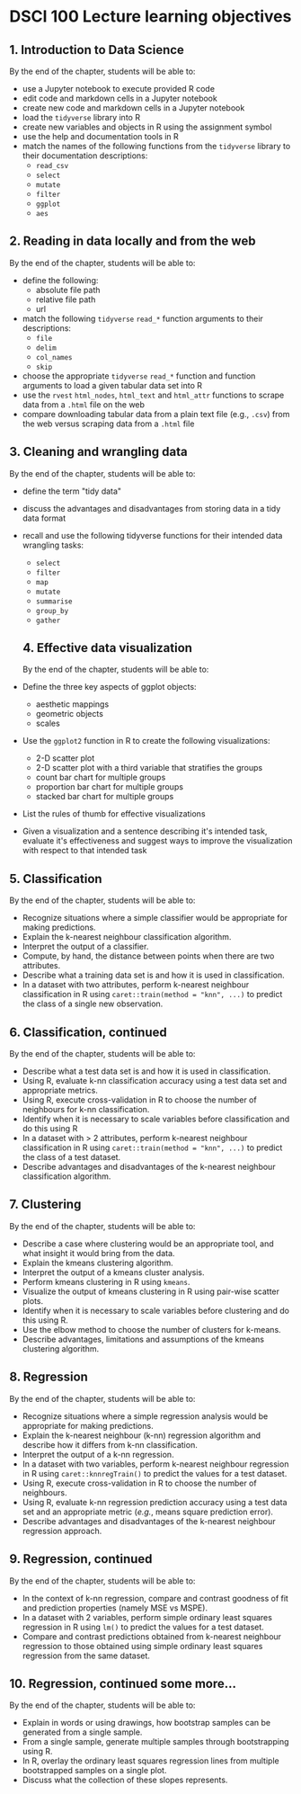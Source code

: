 # DSCI 100 Lecture learning objectives

## 1. Introduction to Data Science
By the end of the chapter, students will be able to:

* use a Jupyter notebook to execute provided R code
* edit code and markdown cells in a Jupyter notebook
* create new code and markdown cells in a Jupyter notebook
* load the `tidyverse` library into R
* create new variables and objects in R using the assignment symbol
* use the help and documentation tools in R
* match the names of the following functions from the `tidyverse` library to their documentation descriptions: 
    - `read_csv` 
    - `select`
    - `mutate`
    - `filter`
    - `ggplot`
    - `aes`

## 2. Reading in data locally and from the web
By the end of the chapter, students will be able to:

* define the following:
    - absolute file path
    - relative file path
    - url
* match the following `tidyverse` `read_*` function arguments to their descriptions:
    - `file`
    - `delim`
    - `col_names`
    - `skip`
* choose the appropriate `tidyverse` `read_*` function and function arguments to load a given tabular data set into R
* use the `rvest` `html_nodes`, `html_text` and `html_attr` functions to scrape data from a `.html` file on the web
* compare downloading tabular data from a plain text file (e.g., `.csv`) from the web versus scraping data from a `.html` file

## 3. Cleaning and wrangling data
By the end of the chapter, students will be able to:

* define the term "tidy data"
* discuss the advantages and disadvantages from storing data in a tidy data format
* recall and use the following tidyverse functions for their intended data wrangling tasks:
    - `select`
    - `filter`
    - `map`
    - `mutate`
    - `summarise`
    - `group_by`
    - `gather`
    
  ## 4. Effective data visualization
  By the end of the chapter, students will be able to:

* Define the three key aspects of ggplot objects:
     - aesthetic mappings
     - geometric objects
     - scales
* Use the `ggplot2` function in R to create the following visualizations:
    - 2-D scatter plot
    - 2-D scatter plot with a third variable that stratifies the groups
    - count bar chart for multiple groups
    - proportion bar chart for multiple groups
    - stacked bar chart for multiple groups
* List the rules of thumb for effective visualizations 
* Given a visualization and a sentence describing it's intended task, evaluate it's effectiveness and suggest ways to improve the visualization with respect to that intended task

## 5. Classification
By the end of the chapter, students will be able to:

* Recognize situations where a simple classifier would be appropriate for making predictions.
* Explain the k-nearest neighbour classification algorithm.
* Interpret the output of a classifier.
* Compute, by hand, the distance between points when there are two attributes.
* Describe what a training data set is and how it is used in classification.
* In a dataset with two attributes, perform k-nearest neighbour classification in R using `caret::train(method = "knn", ...)` to predict the class of a single new observation.

## 6. Classification, continued
By the end of the chapter, students will be able to:

* Describe what a test data set is and how it is used in classification.
* Using R, evaluate k-nn classification accuracy using a test data set and appropriate metrics.
* Using R, execute cross-validation in R to choose the number of neighbours for k-nn classification.
* Identify when it is necessary to scale variables before classification and do this using R
* In a dataset with > 2 attributes, perform k-nearest neighbour classification in R using `caret::train(method = "knn", ...)` to predict the class of a test dataset.
* Describe advantages and disadvantages of the k-nearest neighbour classification algorithm.

## 7. Clustering

By the end of the chapter, students will be able to:

* Describe a case where clustering would be an appropriate tool, and what insight it would bring from the data.
* Explain the kmeans clustering algorithm.
* Interpret the output of a kmeans cluster analysis.
* Perform kmeans clustering in R using `kmeans`.
* Visualize the output of kmeans clustering in R using pair-wise scatter plots.
* Identify when it is necessary to scale variables before clustering and do this using R.
* Use the elbow method to choose the number of clusters for k-means.
* Describe advantages, limitations and assumptions of the kmeans clustering algorithm.


## 8. Regression
By the end of the chapter, students will be able to:

* Recognize situations where a simple regression analysis would be appropriate for making predictions.
* Explain the k-nearest neighbour (k-nn) regression algorithm and describe how it differs from k-nn classification.
* Interpret the output of a k-nn regression.
* In a dataset with two variables, perform k-nearest neighbour regression in R using `caret::knnregTrain()` to predict the values for a test dataset.
* Using R, execute cross-validation in R to choose the number of neighbours.
* Using R, evaluate k-nn regression prediction accuracy using  a test data set and an appropriate metric (*e.g.*, means square prediction error).
* Describe advantages and disadvantages of the k-nearest neighbour regression approach.

## 9. Regression, continued
By the end of the chapter, students will be able to:

* In the context of k-nn regression, compare and contrast goodness of fit and prediction properties (namely MSE vs MSPE).
* In a dataset with 2 variables, perform simple ordinary least squares regression in R using `lm()` to predict the values for a test dataset.
* Compare and contrast predictions obtained from k-nearest neighbour regression to those obtained using simple ordinary least squares regression from the same dataset.

## 10. Regression, continued some more...

By the end of the chapter, students will be able to:

* Explain in words or using drawings, how bootstrap samples can be generated from a single sample.
* From a single sample, generate multiple samples through bootstrapping using R.
* In R, overlay the ordinary least squares regression lines from multiple bootstrapped samples on a single plot. 
* Discuss what the collection of these slopes represents.
